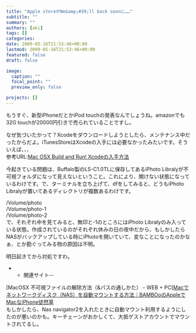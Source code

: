 ```yaml
---
title: "Apple storeがWe&amp;#39;ll back soonに……"
subtitle: ""
summary: ""
authors: [aki]
tags: []
categories: 
date: 2009-05-16T21:53:46+00:00
lastmod: 2009-05-16T21:53:46+00:00
featured: false
draft: false

image:
  caption: ""
  focal_point: ""
  preview_only: false

projects: []
---
```

もうすぐ、新型iPhoneだとかiPod touchの発表なんでしょうね。amazonでも32G touchが20000円引きで売られていることですし。

なぜ気づいたかって？Xcodeをダウンロードしようとしたら、メンテナンス中だったからだよ。iTunesStoreはXcodeの入手には必要なかったみたいです。そういえば、、、  
参考URL:[Mac OSX Build and Run! Xcodeの入手方法](http://lightchaos.blog10.fc2.com/blog-category-10.html)

今起きている問題は、Buffalo製のLS-C1.0TLに保存してあるiPhoto Libralyが不可視フォルダになって見えないということ。これにより、開けない状態になっているわけです。で、ターミナルを立ち上げて、dfをしてみると、どうもiPhoto Libralyが置いてあるディレクトリが複数あるわけです。

/Volume/photo  
/Volume/photo-1  
/Volume/photo-2  
で、それぞれ中を見てみると、無印と-1のところにはiPhoto Libralyのみ入っている状態。作成されているのがそれぞれ休みの日の夜中だから、もしかしたらNASがバックアップしている時にiPhotoを開いていて、変なことになったのかなぁ、とか勘ぐってみる物の原因は不明。

明日起きてから対処ですわ。

- 
  - 関連サイト--

[MacOSX 不可視ファイルの解除方法（&amp;パスの通しかた） - WEB + PC[[Macでネットワークディスク（NAS）を自動マウントする方法｜BAMBOoのAppleでMacなiPhone徒然草](http://ameblo.jp/z9dz9d/entry-10149021737.html)  
もしかしたら、Nas navigator2を入れたときに自動マウント利用するようにしたのが悪いのかも。キーチェーンがおかしくて、大抵ゲストアカウントでマウントされてるし。


